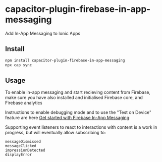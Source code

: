 # capacitor-plugin-firebase-in-app-messaging

Add In-App Messaging to Ionic Apps

## Install

```bash
npm install capacitor-plugin-firebase-in-app-messaging
npx cap sync
```

## Usage

To enable in-app messaging and start recieving content from Firebase, make sure you have also installed and initialised Firebase core, and Firebase analytics

Instructions to enable debugging mode and to use the "Test on Device" feature are here [Get started with Firebase In-App Messaging](https://firebase.google.com/docs/in-app-messaging/get-started?platform=ios)

Supporting event listeners to react to interactions with content is a work in progress, but will eventually allow subscribing to: 
```
messageDismissed
messageClicked
impressionDetected
displayError
```


